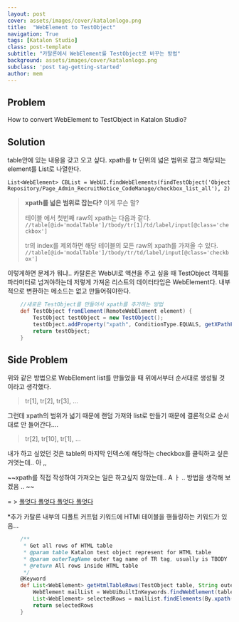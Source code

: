 ```yaml
---
layout: post
cover: assets/images/cover/katalonlogo.png 
title:  "WebElement to TestObject"
navigation: True
tags: [Katalon Studio]
class: post-template
subtitle: "카탈론에서 WebElement를 TestObject로 바꾸는 방법"
background: assets/images/cover/katalonlogo.png 
subclass: 'post tag-getting-started'
author: mem
---
```


## Problem

How to convert WebElement to TestObject in Katalon Studio?


## Solution


table안에 있는 내용을 갖고 오고 싶다. xpath를 tr 단위의 넓은 범위로 잡고 해당되는 element를 List로 나열한다.

`List<WebElement> CBList = WebUI.findWebElements(findTestObject('Object Repository/Page_Admin_RecruitNotice_CodeManage/checkbox_list_all'), 2)` 

> **xpath를 넓은 범위로 잡는다?** 이게 무슨 말?
>
> 테이블 에서 첫번째 raw의 xpath는 다음과 같다. <br>
> `//table[@id='modalTable']/tbody/tr[1]/td/label/input[@class='checkbox']`
>
> tr의 index를 제외하면 해당 테이블의 모든 raw의 xpath를 가져올 수 있다. <br>
> `//table[@id='modalTable']/tbody/tr/td/label/input[@class='checkbox']`

이렇게하면 문제가 뭐냐..
카탈론은 WebUI로 액션을 주고 싶을 때 TestObject 객체를 파라미터로 넘겨야하는데 저렇게 가져온 리스트의 데이터타입은 WebElement다.
내부적으로 변환하는 메소드는 없고 만들어줘야한다.

```groovy
    //새로운 TestObject를 만들어서 xpath를 추가하는 방법
	def TestObject fromElement(RemoteWebElement element) {
		TestObject testObject = new TestObject();
		testObject.addProperty("xpath", ConditionType.EQUALS, getXPathFromElement(element));
		return testObject;
	}
```

## Side Problem
위와 같은 방법으로 WebElement list를 만들었을 때 위에서부터 순서대로 생성될 것 이라고 생각했다.

> tr[1], tr[2], tr[3], ... 

그런데 xpath의 범위가 넓기 때문에 랜덤 가져와 list로 만들기 때문에 결론적으로 순서대로 안 들어간다....

> tr[2], tr[10], tr[1], ...

내가 하고 싶었던 것은 table의 마지막 인덱스에 해당하는 checkbox를 클릭하고 싶은거엿는데.. 아 ,,

~~xpath를 직접 작성하여 가져오는 일은 하고싶지 않았는데.. A ㅏ .. 방법을 생각해 보겠음 .. ~~

 = > [풀엇다 풀엇다 풀엇다 풀엇다](2019-04-25-dynamic-testobject.md)


*추가 
카탈론 내부의 디폴트 커프텀 키워드에 HTMl 테이블을 핸들링하는 키워드가 있음...

```groovy
	/**
	 * Get all rows of HTML table
	 * @param table Katalon test object represent for HTML table
	 * @param outerTagName outer tag name of TR tag, usually is TBODY
	 * @return All rows inside HTML table
	 */
	@Keyword
	def List<WebElement> getHtmlTableRows(TestObject table, String outerTagName) {
		WebElement mailList = WebUiBuiltInKeywords.findWebElement(table)
		List<WebElement> selectedRows = mailList.findElements(By.xpath("./" + outerTagName + "/tr"))
		return selectedRows
	}
```